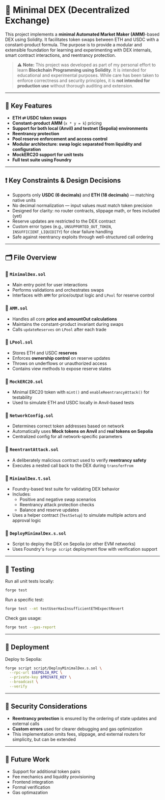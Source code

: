 # 🧮 Minimal DEX (Decentralized Exchange)

This project implements a **minimal Automated Market Maker (AMM)**-based DEX using Solidity. It facilitates token swaps between ETH and USDC with a constant-product formula. The purpose is to provide a modular and extensible foundation for learning and experimenting with DEX internals, smart contract interactions, and reentrancy protection.

> ⚠️ **Note:** This project was developed as part of my personal effort to learn **Blockchain Programming using Solidity**. It is intended for educational and experimental purposes. While care has been taken to enforce correctness and security principles, it is **not intended for production use** without thorough auditing and extension.


---

## 📌 Key Features

- **ETH ⇄ USDC token swaps**
- **Constant-product AMM** (`x * y = k`) pricing
- **Support for both local (Anvil) and testnet (Sepolia) environments**
- **Reentrancy protection**
- **Pool reserve enforcement and access control**
- **Modular architecture: swap logic separated from liquidity and configuration**
- **MockERC20 support for unit tests**
- **Full test suite using Foundry**

---

## ❗ Key Constraints & Design Decisions

- Supports only **USDC (6 decimals)** and **ETH (18 decimals)** — matching native units
- No decimal normalization — input values must match token precision
- Designed for clarity: no router contracts, slippage math, or fees included (yet)
- Reserve updates are restricted to the DEX contract
- Custom error types (e.g., `UNSUPPORTED_OUT_TOKEN`, `INSUFFICIENT_LIQUIDITY`) for clear failure handling
- Safe against reentrancy exploits through well-structured call ordering

---

## 🗂 File Overview

### 📄 `MinimalDex.sol`
- Main entry point for user interactions
- Performs validations and orchestrates swaps
- Interfaces with `AMM` for price/output logic and `LPool` for reserve control

### 📄 `AMM.sol`
- Handles all core **price and amountOut calculations**
- Maintains the constant-product invariant during swaps
- Calls `updateReserves` on `LPool` after each trade

### 📄 `LPool.sol`
- Stores ETH and USDC **reserves**
- Enforces **ownership control** on reserve updates
- Throws on underflows or unauthorized access
- Contains view methods to expose reserve states

### 📄 `MockERC20.sol`
- Minimal ERC20 token with `mint()` and `enableReentrancyAttack()` for testability
- Used to simulate ETH and USDC locally in Anvil-based tests

### 📄 `NetworkConfig.sol`
- Determines correct token addresses based on network
- Automatically uses **Mock tokens on Anvil** and **real tokens on Sepolia**
- Centralized config for all network-specific parameters

### 📄 `ReentrantAttack.sol`
- A deliberately malicious contract used to verify **reentrancy safety**
- Executes a nested call back to the DEX during `transferFrom`

### 📄 `MinimalDex.t.sol`
- Foundry-based test suite for validating DEX behavior
- Includes:
  - Positive and negative swap scenarios
  - Reentrancy attack protection checks
  - Balance and reserve updates
- Uses a helper contract (`TestSetup`) to simulate multiple actors and approval logic

### 📄 `DeployMinimalDex.s.sol`
- Script to deploy the DEX on Sepolia (or other EVM networks)
- Uses Foundry's `forge script` deployment flow with verification support

---

## 🧪 Testing

Run all unit tests locally:
```bash
forge test
```

Run a specific test:
```bash
forge test --mt testUserHasInsufficientETHExpectRevert
```

Check gas usage:
```bash
forge test --gas-report
```

---

## 🚀 Deployment

Deploy to Sepolia:
```bash
forge script script/DeployMinimalDex.s.sol \
  --rpc-url $SEPOLIA_RPC \
  --private-key $PRIVATE_KEY \
  --broadcast \
  --verify
```

---

## 🔐 Security Considerations

- **Reentrancy protection** is ensured by the ordering of state updates and external calls
- **Custom errors** used for clearer debugging and gas optimization
- This implementation omits fees, slippage, and external routers for simplicity, but can be extended

---

## 🧠 Future Work

- Support for additional token pairs
- Fee mechanics and liquidity provisioning
- Frontend integration
- Formal verification
- Gas optimazation
